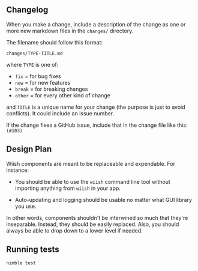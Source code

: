 ## Changelog

When you make a change, include a description of the change as one or more new markdown files in the `changes/` directory.

The filename should follow this format:

```
changes/TYPE-TITLE.md
```

where `TYPE` is one of:

- `fix` = for bug fixes
- `new` = for new features
- `break` = for breaking changes
- `other` = for every other kind of change

and `TITLE` is a unique name for your change (the purpose is just to avoid conflicts).  It could include an issue number.

If the change fixes a GitHub issue, include that in the change file like this: `(#103)`

## Design Plan

Wiish components are meant to be replaceable and expendable.  For instance:

- You should be able to use the `wiish` command line tool without importing anything from `wiish` in your app.  

- Auto-updating and logging should be usable no matter what GUI library you use.

In other words, components shouldn't be interwined so much that they're inseparable.  Instead, they should be easily replaced.  Also, you should always be able to drop down to a lower level if needed.

## Running tests

```
nimble test
```

